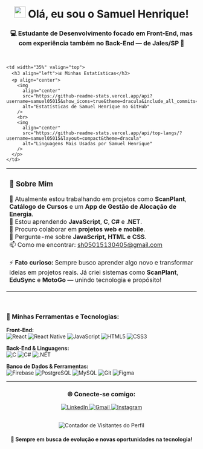 <h1 align="center">
  <img src="https://media.giphy.com/media/hvRJCLFzcasrR4ia7z/giphy.gif" width="30px"> 
  Olá, eu sou o Samuel Henrique!
</h1>

<h3 align="center">💻 Estudante de Desenvolvimento focado em Front-End, mas com experiência também no Back-End — de Jales/SP 📍</h3>

<br>

<table width="100%">
  <tr>
    <td width="65%" valign="top">
      <h3 align="left">🚀 Sobre Mim</h3>
      <p align="left">
        🔭 Atualmente estou trabalhando em projetos como <b>ScanPlant</b>, <b>Catálogo de Cursos</b> e um <b>App de Gestão de Alocação de Energia</b>.<br>
        🌱 Estou aprendendo <b>JavaScript</b>, <b>C</b>, <b>C#</b> e <b>.NET</b>.<br>
        👯 Procuro colaborar em <b>projetos web e mobile</b>.<br>
        💬 Pergunte-me sobre <b>JavaScript, HTML e CSS</b>.<br>
        📫 Como me encontrar: <a href="mailto:sh05015130405@gmail.com">sh05015130405@gmail.com</a><br>
        <br>
        ⚡ <b>Fato curioso:</b> Sempre busco aprender algo novo e transformar ideias em projetos reais. Já criei sistemas como <b>ScanPlant</b>, <b>EduSync</b> e <b>MotoGo</b> — unindo tecnologia e propósito!
      </p>
    </td>
    
    <td width="35%" valign="top">
      <h3 align="left">📊 Minhas Estatísticas</h3>
      <p align="center">
        <img 
          align="center" 
          src="https://github-readme-stats.vercel.app/api?username=samuel05015&show_icons=true&theme=dracula&include_all_commits=true&count_private=true" 
          alt="Estatísticas de Samuel Henrique no GitHub"
        />
        <br>
        <img 
          align="center" 
          src="https://github-readme-stats.vercel.app/api/top-langs/?username=samuel05015&layout=compact&theme=dracula" 
          alt="Linguagens Mais Usadas por Samuel Henrique"
        />
      </p>
    </td>
  </tr>
</table>

<br>

<h3 align="left">🧠 Minhas Ferramentas e Tecnologias:</h3>

<p align="left">
  <b>Front-End:</b>
  <br>
  <img src="https://img.shields.io/badge/React-20232A?style=for-the-badge&logo=react&logoColor=61DAFB" alt="React">
  <img src="https://img.shields.io/badge/React_Native-20232A?style=for-the-badge&logo=react&logoColor=61DAFB" alt="React Native">
  <img src="https://img.shields.io/badge/JavaScript-F7DF1E?style=for-the-badge&logo=javascript&logoColor=black" alt="JavaScript">
  <img src="https://img.shields.io/badge/HTML5-E34F26?style=for-the-badge&logo=html5&logoColor=white" alt="HTML5">
  <img src="https://img.shields.io/badge/CSS3-1572B6?style=for-the-badge&logo=css3&logoColor=white" alt="CSS3">
</p>

<p align="left">
  <b>Back-End & Linguagens:</b>
  <br>
  <img src="https://img.shields.io/badge/C-00599C?style=for-the-badge&logo=c&logoColor=white" alt="C">
  <img src="https://img.shields.io/badge/C%23-239120?style=for-the-badge&logo=c-sharp&logoColor=white" alt="C#">
  <img src="https://img.shields.io/badge/.NET-512BD4?style=for-the-badge&logo=dotnet&logoColor=white" alt=".NET">
</p>

<p align="left">
  <b>Banco de Dados & Ferramentas:</b>
  <br>
  <img src="https://img.shields.io/badge/Firebase-FFCA28?style=for-the-badge&logo=firebase&logoColor=black" alt="Firebase">
  <img src="https://img.shields.io/badge/PostgreSQL-336791?style=for-the-badge&logo=postgresql&logoColor=white" alt="PostgreSQL">
  <img src="https://img.shields.io/badge/MySQL-4479A1?style=for-the-badge&logo=mysql&logoColor=white" alt="MySQL">
  <img src="https://img.shields.io/badge/Git-F05032?style=for-the-badge&logo=git&logoColor=white" alt="Git">
  <img src="https://img.shields.io/badge/Figma-F24E1E?style=for-the-badge&logo=figma&logoColor=white" alt="Figma">
</p>

<hr>

<h3 align="center">🌐 Conecte-se comigo:</h3>
<p align="center">
  <a href="https://linkedin.com/in/samuel-henrique-92b1a3278" target="_blank">
    <img src="https://img.shields.io/badge/LinkedIn-0077B5?style=for-the-badge&logo=linkedin&logoColor=white" alt="LinkedIn">
  </a>
  <a href="mailto:sh05015130405@gmail.com" target="_blank">
    <img src="https://img.shields.io/badge/Gmail-D14836?style=for-the-badge&logo=gmail&logoColor=white" alt="Gmail">
  </a>
  <a href="https://instagram.com/samu_henrique.cp" target="_blank">
    <img src="https://img.shields.io/badge/Instagram-E4405F?style=for-the-badge&logo=instagram&logoColor=white" alt="Instagram">
  </a>
</p>

<br>

<div align="center">
  <img src="https://komarev.com/ghpvc/?username=samuel05015&label=Visitantes+do+Perfil&color=0e75b6&style=flat" alt="Contador de Visitantes do Perfil" />
  <h4 align="center">🚀 Sempre em busca de evolução e novas oportunidades na tecnologia!</h4>
</div>

